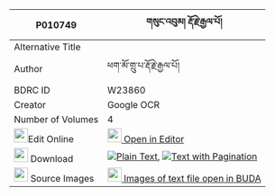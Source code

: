 |P010749|གསུང་འབུམ། རྡོ་རྗེ་རྒྱལ་པོ། 
| --- | --- 
|Alternative Title |
|Author| ཕག་མོ་གྲུ་པ་རྡོ་རྗེ་རྒྱལ་པོ།
|BDRC ID | W23860
|Creator | Google OCR
|Number of Volumes| 4
|<img width="25" src="https://img.icons8.com/color/25/000000/edit-property.png">Edit Online| [<img width="25" src="https://avatars.githubusercontent.com/u/45091458?s=200&v=4"> Open in Editor](http://editor.openpecha.org/P010749)
|<img width="25" src="https://img.icons8.com/fluent/48/000000/download-2.png"/>  Download | [![](https://img.icons8.com/color/20/000000/txt.png)Plain Text](https://github.com/Openpecha/P010749/releases/download/v1/sungbum_dorje_gyalpo_plain_P010749.zip), [![](https://img.icons8.com/color/20/000000/txt.png)Text with Pagination](https://github.com/Openpecha/P010749/releases/download/v1/sungbum_dorje_gyalpo_pages_P010749.zip)
|<img width="25" src="https://img.icons8.com/plasticine/100/000000/pictures-folder.png"/>  Source Images | [<img width="25" src="https://library.bdrc.io/icons/BUDA-small.svg"> Images of text file open in BUDA](https://library.bdrc.io/show/bdr:W23860)